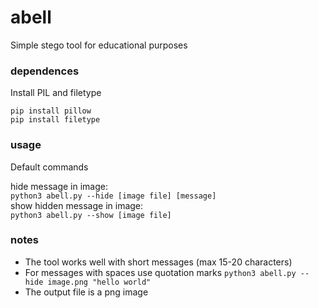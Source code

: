 # abell
Simple stego tool for educational purposes

### dependences
Install PIL and filetype

`pip install pillow`<br>
`pip install filetype`

### usage
Default commands

hide message in image:<br>
`python3 abell.py --hide [image file] [message]`<br>
show hidden message in image:<br>
`python3 abell.py --show [image file]`

### notes
- The tool works well with short messages (max 15-20 characters)<br>
- For messages with spaces use quotation marks `python3 abell.py --hide image.png "hello world"`<br>
- The output file is a png image<br>
